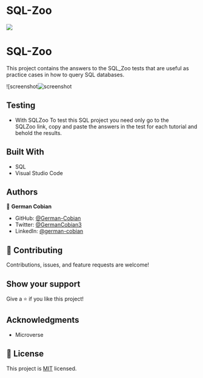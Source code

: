 # SQL-Zoo

![](https://img.shields.io/badge/Microverse-blueviolet)

# SQL-Zoo

This project contains the answers to the SQL_Zoo tests that are useful as practice cases in how to query SQL databases.

![screenshot![screenshot](https://user-images.githubusercontent.com/68709712/112390974-5ef44200-8cb4-11eb-9641-203dc6e26204.png)


## Testing

* With SQLZoo
To test this SQL project you need only go to the SQLZoo link, copy and paste the answers in the test for each tutorial and behold the results.


## Built With

- SQL
- Visual Studio Code


## Authors

👤 **German Cobian**

- GitHub: [@German-Cobian](https://github.com/German-Cobian)
- Twitter: [@GermanCobian3](https://twitter.com/GermanCobian3)
- LinkedIn: [@german-cobian](https://www.linkedin.com/in/german-cobian/)


## 🤝 Contributing

Contributions, issues, and feature requests are welcome!


## Show your support

Give a ⭐️ if you like this project!


## Acknowledgments

- Microverse


## 📝 License

This project is [MIT](lic.url) licensed.